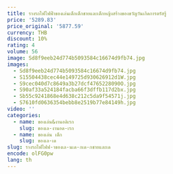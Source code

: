 ```yaml
---
title: รางรถไฟไฟฟ้าของเล่นเด็กเด็กชายและเด็กหญิงสร้างของขวัญวันเกิดการตรัสรู้
price: '5289.83'
price_original: '5877.59'
currency: THB
discount: 10%
rating: 4
volume: 56
image: Sd8f9eeb24d774b5093584c16674d9fb74.jpg
images:
  - Sd8f9eeb24d774b5093584c16674d9fb74.jpg
  - S15504438cec44e149725d930626912d1W.jpg
  - S9cec040d7c8649a3b27dcf4765228090O.jpg
  - S90af33a524184facba66f3dffb117d2bx.jpg
  - Sb55c9241868e4d638c212c5da9f54571j.jpg
  - S7610fd0636354bebb8e2519b77e84149h.jpg
video: ''
categories:
  - name: ของเล่น&งานอดิเรก
    slug: ของเล-งานอด-เรก
  - name: ของเล่น เด็ก
    slug: ของเล-เด
slug: รางรถไฟไฟฟ-าของเล-นเด-กเด-กชายและเด
encode: olFG0pw
lang: th
---
```

  